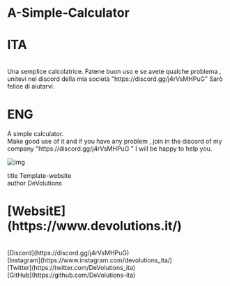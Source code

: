 # A-Simple-Calculator
<h1>ITA</h1> <br> Una semplice calcolatrice. Fatene buon uso e se avete qualche problema , unitevi nel discord della mia società "https://discord.gg/j4rVsMHPuG" Sarò felice di aiutarvi. <h1>ENG</h1> A simple calculator. <br>  Make good use of it and if you have any problem , join in the discord of my company "https://discord.gg/j4rVsMHPuG " I will be happy to help you.

![img](https://i.imgur.com/Lfr9B8j.png)


title Template-website <br>
author DeVolutions <br>
<h1> [WebsitE](https://www.devolutions.it/) </h1>  <br>
[Discord](https://discord.gg/j4rVsMHPuG) <br>
[Instagram](https://www.instagram.com/devolutions_ita/) <br>
[Twitter](https://twitter.com/DeVolutions_ita) <br>
[GitHub](https://github.com/DeVolutions-ita) 
